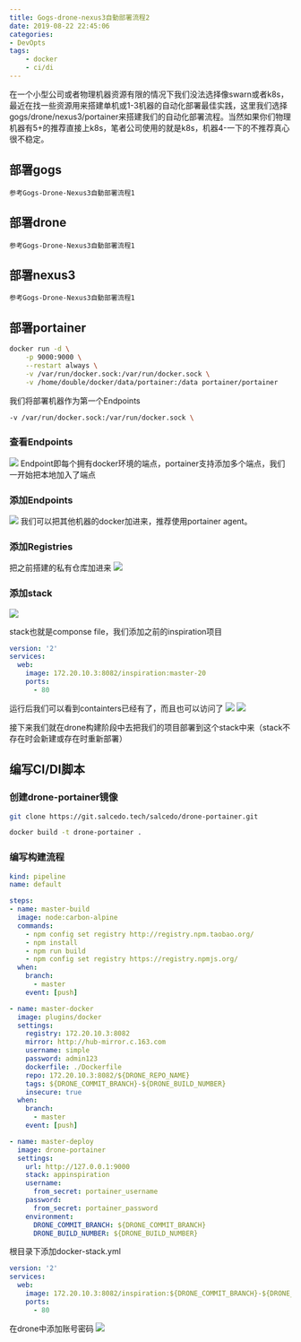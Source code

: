 ```yaml
---
title: Gogs-drone-nexus3自動部署流程2
date: 2019-08-22 22:45:06
categories: 
- DevOpts
tags:
	- docker
	- ci/di
---
```

在一个小型公司或者物理机器资源有限的情况下我们没法选择像swarn或者k8s，最近在找一些资源用来搭建单机或1-3机器的自动化部署最佳实践，这里我们选择gogs/drone/nexus3/portainer来搭建我们的自动化部署流程。当然如果你们物理机器有5+的推荐直接上k8s，笔者公司使用的就是k8s，机器4-一下的不推荐真心很不稳定。
<!-- more -->

## 部署gogs
`参考Gogs-Drone-Nexus3自動部署流程1`
## 部署drone
`参考Gogs-Drone-Nexus3自動部署流程1`
## 部署nexus3
`参考Gogs-Drone-Nexus3自動部署流程1`
## 部署portainer
```sh
docker run -d \
    -p 9000:9000 \
    --restart always \
    -v /var/run/docker.sock:/var/run/docker.sock \
    -v /home/double/docker/data/portainer:/data portainer/portainer

```
我们将部署机器作为第一个Endpoints
```sh
-v /var/run/docker.sock:/var/run/docker.sock \
```

### 查看Endpoints
![](/images/devopts-gogs-drone-nexus3-portainer/endpoints-list.png)
Endpoint即每个拥有docker环境的端点，portainer支持添加多个端点，我们一开始把本地加入了端点

### 添加Endpoints
![](/images/devopts-gogs-drone-nexus3-portainer/endpoints-add.png)
我们可以把其他机器的docker加进来，推荐使用portainer agent。

### 添加Registries
把之前搭建的私有仓库加进来
![](/images/devopts-gogs-drone-nexus3-portainer/registry-add.png)

### 添加stack
![](/images/devopts-gogs-drone-nexus3-portainer/stack.png)

stack也就是componse file，我们添加之前的inspiration项目
```yml
version: '2'
services:
  web:
    image: 172.20.10.3:8082/inspiration:master-20
    ports:
      - 80
```

运行后我们可以看到containters已经有了，而且也可以访问了
![](/images/devopts-gogs-drone-nexus3-portainer/stack-run.png)
![](/images/devopts-gogs-drone-nexus3-portainer/stack-app.png)

接下来我们就在drone构建阶段中去把我们的项目部署到这个stack中来（stack不存在时会新建或存在时重新部署）
## 编写CI/DI脚本

### 创建drone-portainer镜像
```sh
git clone https://git.salcedo.tech/salcedo/drone-portainer.git
```

```sh
docker build -t drone-portainer .
```

### 编写构建流程

```yml
kind: pipeline
name: default

steps:
- name: master-build  
  image: node:carbon-alpine
  commands:
    - npm config set registry http://registry.npm.taobao.org/
    - npm install
    - npm run build
    - npm config set registry https://registry.npmjs.org/
  when:
    branch:
      - master
    event: [push]

- name: master-docker  
  image: plugins/docker
  settings:
    registry: 172.20.10.3:8082
    mirror: http://hub-mirror.c.163.com
    username: simple
    password: admin123
    dockerfile: ./Dockerfile
    repo: 172.20.10.3:8082/${DRONE_REPO_NAME}
    tags: ${DRONE_COMMIT_BRANCH}-${DRONE_BUILD_NUMBER}
    insecure: true
  when:
    branch:
      - master
    event: [push]

- name: master-deploy
  image: drone-portainer
  settings:
    url: http://127.0.0.1:9000
    stack: appinspiration
    username:
      from_secret: portainer_username
    password:
      from_secret: portainer_password
    environment:
      DRONE_COMMIT_BRANCH: ${DRONE_COMMIT_BRANCH}
      DRONE_BUILD_NUMBER: ${DRONE_BUILD_NUMBER}
```
 
根目录下添加docker-stack.yml
```yml
version: '2'
services:
  web:
    image: 172.20.10.3:8082/inspiration:${DRONE_COMMIT_BRANCH}-${DRONE_BUILD_NUMBER}
    ports:
      - 80
```

在drone中添加账号密码
![](/images/devopts-gogs-drone-nexus3-portainer/drone-pwd.png)

